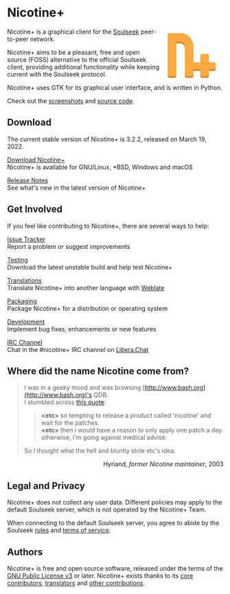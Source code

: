 # Nicotine+

<img src="pynicotine/gtkgui/icons/hicolor/scalable/apps/org.nicotine_plus.Nicotine.svg" align="right" width="128" height="128" style="margin: 0 10px">

Nicotine+ is a graphical client for the [Soulseek](https://www.slsknet.org/) peer-to-peer network.

Nicotine+ aims to be a pleasant, free and open source (FOSS) alternative to the official Soulseek client, providing additional functionality while keeping current with the Soulseek protocol.

Nicotine+ uses GTK for its graphical user interface, and is written in Python.

Check out the [screenshots](data/screenshots/SCREENSHOTS.md) and [source code](https://github.com/nicotine-plus/nicotine-plus).
<br clear="right">

## Download

The current stable version of Nicotine+ is 3.2.2, released on March 19, 2022.

[Download Nicotine+](doc/DOWNLOADS.md)  
Nicotine+ is available for GNU/Linux, *BSD, Windows and macOS

[Release Notes](NEWS.md)  
See what's new in the latest version of Nicotine+

## Get Involved

If you feel like contributing to Nicotine+, there are several ways to help:

[Issue Tracker](https://github.com/nicotine-plus/nicotine-plus/issues)  
Report a problem or suggest improvements

[Testing](doc/TESTING.md)  
Download the latest unstable build and help test Nicotine+

[Translations](doc/TRANSLATIONS.md)  
Translate Nicotine+ into another language with [Weblate](https://hosted.weblate.org/engage/nicotine-plus)

[Packaging](doc/PACKAGING.md)  
Package Nicotine+ for a distribution or operating system

[Development](doc/DEVELOPING.md)  
Implement bug fixes, enhancements or new features

[IRC Channel](https://web.libera.chat/?channel=#nicotine+)  
Chat in the #nicotine+ IRC channel on [Libera.Chat](https://libera.chat/)

## Where did the name Nicotine come from?

> I was in a geeky mood and was browsing [http://www.bash.org](http://www.bash.org)'s QDB.  
I stumbled across [this quote](http://www.bash.org/?10159):  
>> **\<etc>** so tempting to release a product called 'nicotine' and wait for the patches.  
>> **\<etc>** then i would have a reason to only apply one patch a day. otherwise, i'm going against medical advise.  
>
> So I thought what the hell and bluntly stole etc's idea.  

<p align="right">Hyriand, <i>former Nicotine maintainer</i>, 2003</p>

## Legal and Privacy

Nicotine+ does not collect any user data. Different policies may apply to the default Soulseek server, which is not operated by the Nicotine+ Team.

When connecting to the default Soulseek server, you agree to abide by the Soulseek [rules](https://www.slsknet.org/news/node/681) and [terms of service](https://www.slsknet.org/news/node/682).

## Authors

Nicotine+ is free and open source software, released under the terms of the [GNU Public License v3](https://www.gnu.org/licenses/gpl-3.0-standalone.html) or later. Nicotine+ exists thanks to its [core contributors](AUTHORS.md), [translators](TRANSLATORS.md) and [other contributions](https://github.com/nicotine-plus/nicotine-plus/graphs/contributors).
